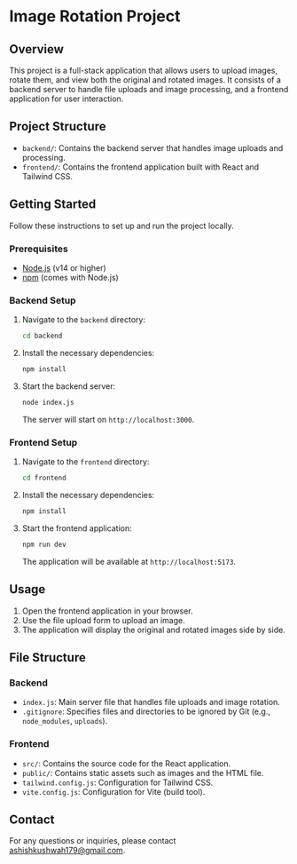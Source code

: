 # Image Rotation Project

## Overview

This project is a full-stack application that allows users to upload images, rotate them, and view both the original and rotated images. It consists of a backend server to handle file uploads and image processing, and a frontend application for user interaction.

## Project Structure

- `backend/`: Contains the backend server that handles image uploads and processing.
- `frontend/`: Contains the frontend application built with React and Tailwind CSS.

## Getting Started

Follow these instructions to set up and run the project locally.

### Prerequisites

- [Node.js](https://nodejs.org/) (v14 or higher)
- [npm](https://www.npmjs.com/) (comes with Node.js)

### Backend Setup

1. Navigate to the `backend` directory:

    ```bash
    cd backend
    ```

2. Install the necessary dependencies:

    ```bash
    npm install
    ```

3. Start the backend server:

    ```bash
    node index.js
    ```

    The server will start on `http://localhost:3000`.

### Frontend Setup

1. Navigate to the `frontend` directory:

    ```bash
    cd frontend
    ```

2. Install the necessary dependencies:

    ```bash
    npm install
    ```

3. Start the frontend application:

    ```bash
    npm run dev
    ```

    The application will be available at `http://localhost:5173`.

## Usage

1. Open the frontend application in your browser.
2. Use the file upload form to upload an image.
3. The application will display the original and rotated images side by side.

## File Structure

### Backend

- `index.js`: Main server file that handles file uploads and image rotation.
- `.gitignore`: Specifies files and directories to be ignored by Git (e.g., `node_modules`, `uploads`).

### Frontend

- `src/`: Contains the source code for the React application.
- `public/`: Contains static assets such as images and the HTML file.
- `tailwind.config.js`: Configuration for Tailwind CSS.
- `vite.config.js`: Configuration for Vite (build tool).

## Contact

For any questions or inquiries, please contact [ashishkushwah179@gmail.com](mailto:ashishkushwah179@gmail.com).
